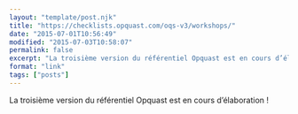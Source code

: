 ```yaml
---
layout: "template/post.njk"
title: "https://checklists.opquast.com/oqs-v3/workshops/"
date: "2015-07-01T10:56:49"
modified: "2015-07-03T10:58:07"
permalink: false
excerpt: "La troisième version du référentiel Opquast est en cours d’élaboration&nbsp;!"
format: "link"
tags: ["posts"]
---
```

La troisième version du référentiel Opquast est en cours d’élaboration&nbsp;!
